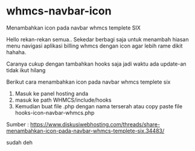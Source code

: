 # whmcs-navbar-icon
Menambahkan icon pada navbar whmcs templete SIX

Hello rekan-rekan semua..
Sekedar berbagi saja untuk menambah hiasan menu navigasi aplikasi billing whmcs dengan icon agar lebih rame dikit hahaha.

Caranya cukup dengan tambahkan hooks saja jadi waktu ada update-an tidak ikut hilang

Berikut cara menambahkan icon pada navbar whmcs templete six
1. Masuk ke panel hosting anda
2. masuk ke path WHMCS/include/hooks
3. Kemudian buat file .php dengan nama terserah atau copy paste file hooks-icon-navbar-whmcs.php

Sumber : https://www.diskusiwebhosting.com/threads/share-menambahkan-icon-pada-navbar-whmcs-templete-six.34483/

sudah deh
